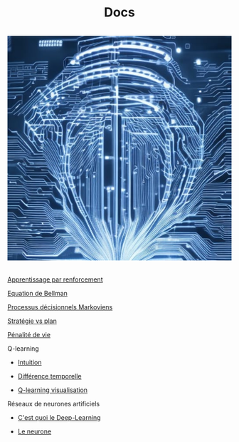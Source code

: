 <h1 align=center>Docs</h1>
<br>
<div align="center">
    <img src="img\ai.jpg" alt="Intelligence artificielle" title="Intelligence artificielle">
</div>
<br>

[Apprentissage par renforcement](reinforcementLearning)

[Equation de Bellman](BellmanEquation)

[Processus décisionnels Markoviens](processusDeDecisionMarkoviens)

[Stratégie vs plan](StatégieVSplan)

[Pénalité de vie](PenaliteDeVie)

Q-learning

- [Intuition](Q-learningIntuition)

- [Différence temporelle](timeDifference)

- [Q-learning visualisation](Q-learningVisualisaition)

Réseaux de neurones artificiels

* [C'est quoi le Deep-Learning](ArtificiallNeuralNetwork\WhatsDeepLearning)

* [Le neurone]()